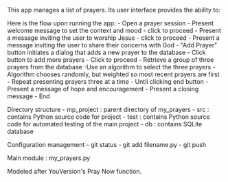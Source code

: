 This app manages a list of prayers. Its user interface provides the ability 
to:

Here is the flow upon running the app: 
    - Open a prayer session
        - Present welcome message to set the context and mood
            - click to proceed
        - Present a message inviting the user to worship Jesus
            - click to proceed
        - Present a message inviting the user to share their concerns
        with God
            - "Add Prayer" button initiates a dialog that adds a new prayer
            to the database 
            - Click button to add more prayers
            - Click to proceed
        - Retrieve a group of three prayers from the database
            -Use an algorithm to select the three prayers
                -Algorithm chooses randomly, but weighted so most recent
                prayers are first
            - Repeat presenting prayers three at a time
                - Until clicking end button
        - Present a message of hope and encouragement
        - Present a closing message
        - End

Directory structure
    - mp_project : parent directory of my_prayers
        - src : contains Python source code for project
        - test : contains Python source code for automated testing of the main project
        - db : contains SQLite database

Configuration management
    - git status 
    - git add filename.py
    - git push


Main module : my_prayers.py

		
Modeled after YouVersion's Pray Now function.